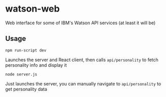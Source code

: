 # watson-web
Web interface for some of IBM's Watson API services (at least it will be)

## Usage
`npm run-script dev` 

Launches the server and React client, then calls `api/personality` to fetch personality info and display it


`node server.js` 

Just launches the server, you can manually navigate to `api/personality` to get personality data
